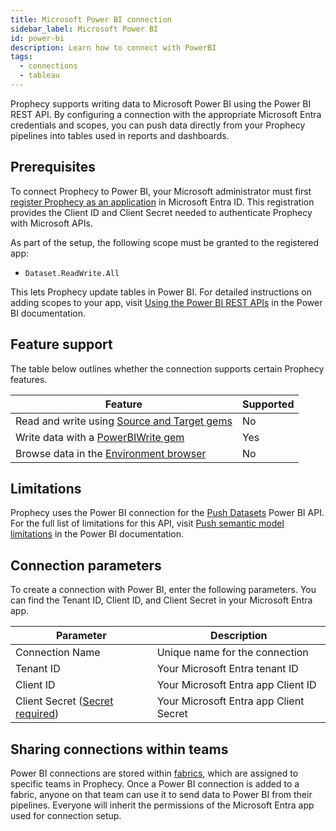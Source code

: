 ```yaml
---
title: Microsoft Power BI connection
sidebar_label: Microsoft Power BI
id: power-bi
description: Learn how to connect with PowerBI
tags:
  - connections
  - tableau
---
```


Prophecy supports writing data to Microsoft Power BI using the Power BI REST API. By configuring a connection with the appropriate Microsoft Entra credentials and scopes, you can push data directly from your Prophecy pipelines into tables used in reports and dashboards.

## Prerequisites

To connect Prophecy to Power BI, your Microsoft administrator must first [register Prophecy as an application](https://learn.microsoft.com/en-us/graph/auth/auth-concepts#register-the-application) in Microsoft Entra ID. This registration provides the Client ID and Client Secret needed to authenticate Prophecy with Microsoft APIs.

As part of the setup, the following scope must be granted to the registered app:

- `Dataset.ReadWrite.All`

This lets Prophecy update tables in Power BI. For detailed instructions on adding scopes to your app, visit [Using the Power BI REST APIs](https://learn.microsoft.com/en-us/rest/api/power-bi/#scopes) in the Power BI documentation.

## Feature support

The table below outlines whether the connection supports certain Prophecy features.

| Feature                                                                        | Supported |
| ------------------------------------------------------------------------------ | --------- |
| Read and write using [Source and Target gems](/analysts/source-target)         | No        |
| Write data with a [PowerBIWrite gem](/analysts/power-bi-write)                 | Yes       |
| Browse data in the [Environment browser](/analysts/project-editor#environment) | No        |

## Limitations

Prophecy uses the Power BI connection for the [Push Datasets](https://learn.microsoft.com/en-us/rest/api/power-bi/push-datasets) Power BI API. For the full list of limitations for this API, visit [Push semantic model limitations](https://learn.microsoft.com/en-us/power-bi/developer/embedded/push-datasets-limitations) in the Power BI documentation.

## Connection parameters

To create a connection with Power BI, enter the following parameters. You can find the Tenant ID, Client ID, and Client Secret in your Microsoft Entra app.

| Parameter                                                                 | Description                            |
| ------------------------------------------------------------------------- | -------------------------------------- |
| Connection Name                                                           | Unique name for the connection         |
| Tenant ID                                                                 | Your Microsoft Entra tenant ID         |
| Client ID                                                                 | Your Microsoft Entra app Client ID     |
| Client Secret ([Secret required](docs/administration/secrets/secrets.md)) | Your Microsoft Entra app Client Secret |

## Sharing connections within teams

Power BI connections are stored within [fabrics](docs/administration/fabrics/prophecy-fabrics/prophecy-fabrics.md), which are assigned to specific teams in Prophecy. Once a Power BI connection is added to a fabric, anyone on that team can use it to send data to Power BI from their pipelines. Everyone will inherit the permissions of the Microsoft Entra app used for connection setup.

